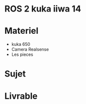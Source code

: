 # ROS 2 kuka iiwa 14 

# Materiel 
- kuka 650
- Camera Realsense
- Les pieces
# Sujet 

# Livrable 

